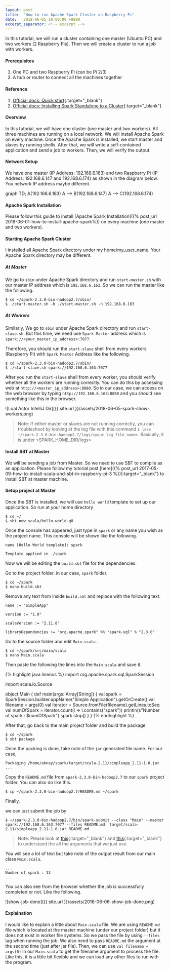 ```yaml
---
layout: post
title:  "How to run Apache Spark Cluster on Raspberry Pi"
date:   2018-06-05 10:00:00 +0800
excerpt_separator: <!-- excerpt -->
---
```

In this tutorial, we will run a cluster containing one master (Ubuntu PC) and two workers (2 Raspberry Pis). Then we will create a cluster to run a job with workers.  
<!-- excerpt -->

#### **Prerequisites**
1. One PC and two Raspberry Pi (can be Pi 2/3)
2. A hub or router to connect all the machines together

#### **Reference**

1. [Official docs: Quick start](https://spark.apache.org/docs/latest/quick-start.html){:target="_blank"}
2. [Official docs: Installing Spark Standalone to a Cluster](https://spark.apache.org/docs/latest/spark-standalone.html){:target="_blank"}

#### **Overview**
In this tutorial, we will have one cluster (one master and two workers). All three machines are running on a local network. We will install Apache Spark on every machine. Once the Apache Spark is installed, we start master and slaves by running shells. After that, we will write a self-contained application and send a job to workers. Then, we will verify the output.  

#### **Network Setup**
We have one master (IP Address: 192.168.6.163) and two Raspberry Pi (IP Address: 192.168.6.147 and 192.168.6.174) as shown in the diagram below. You network IP address maybe different. 
<div class="mermaid">
graph TD;
   A(192.168.6.163)
    A --> B(192.168.6.147)
    A --> C(192.168.6.174)
</div>

#### **Apache Spark Installation**
Please follow this guide to install [Apache Spark Installation]({% post_url 2018-06-01-how-to-install-apache-spark%}) on every machine (one master and two workers). 

#### **Starting Apache Spark Cluster**
I installed all Apache Spark directory under my home/my_user_name. Your Apache Spark directory may be different.

##### **At Master**
We go to `sbin` under Apache Spark directory and run `start-master.sh` with our master IP address which is `192.168.6.163`. So we can run the master like the following. 
```
$ cd ~/spark-2.3.0-bin-hadoop2.7/sbin/
$ ./start-master.sh -h ./start-master.sh -h 192.168.6.163
```
##### **At Workers**
Similarly, We go to `sbin` under Apache Spark directory and run `start-slave.sh`. But this time, we need use `Spark Master` address which is `spark://<your_master_ip_address>:7077`. 

Therefore, you should run the `start-slave` shell from every workers (Raspberry Pi) with `Spark Master` Address like the following.
```
$ cd ~/spark-2.3.0-bin-hadoop2.7/sbin/
$ ./start-slave.sh spark://192.168.6.163:7077
```

After you run the `start-slave` shell from every worker, you should verify whether all the workers are running correctly. You can do this by accessing web at `http://<master_ip_address>:8080`. So in our case, we can access on the web browser by typing `http://192.168.6.163:8080` and you should see something like this in the browser.

![Loal Actor IntelliJ Dir]({{ site.url }}/assets/2018-06-05-spark-show-workers.png)

> Note: If either master or slaves are not running correctly, you can troubleshoot by looking at the log file with this command `$ less ~/spark-2.3.0-bin-hadoop2.7/logs/<your_log_file_name>`. Basically, it is under <SPARK_HOME_DIR/logs> 

#### **Install SBT at Master**
We will be sending a job from Master. So we need to use SBT to compile as an application.
Please follow my tutorial post [here]({% post_url 2017-05-09-how-to-install-scala-and-sbt-in-raspberry-pi-3  %}){:target="_blank"} to install SBT at master machine. 


#### **Setup project at Master**

Once the SBT is installed, we will use `hello world` template to set up our application.
So run at your home directory

```
$ cd ~/
$ sbt new scala/hello-world.g8
```

Once the console has appeared, just type in `spark` or any name you wish as the project name. This console will be shown like the following.
```
name [Hello World template]: spark

Template applied in ./spark
```

Now we will be editing the `build.sbt` file for the dependencies.

Go to the project folder. in our case, `spark` folder. 
```
$ cd ~/spark
$ nano build.sbt
```
Remove any text from inside `build.sbt` and replace with the following text. 

```
name := "SimpleApp"

version := "1.0"

scalaVersion := "2.11.8"

libraryDependencies += "org.apache.spark" %% "spark-sql" % "2.3.0"
```
Go to the source folder and edit `Main.scala`.
```
$ cd ~/spark/src/main/scala
$ nano Main.scala
```

Then paste the following the lines into the `Main.scala` and save it.

{% highlight java linenos %}
import org.apache.spark.sql.SparkSession

import scala.io.Source

object Main {
  def main(args: Array[String]) {
    val spark = SparkSession.builder.appName("Simple Application").getOrCreate()
    val filename = args(0)
    val iterator = Source.fromFile(filename).getLines.toSeq
    val numOfSpark = iterator.count(l => l.contains("spark"))
    println(s"Number of spark : $numOfSpark")
    spark.stop()
  }
}
{% endhighlight %}

After that, go back to the main project folder and build the package
```
$ cd ~/spark
$ sbt package
```
Once the packing is done, take note of the `jar` generated file name. For our case,

```
Packaging /home/aknay/spark/target/scala-2.11/simpleapp_2.11-1.0.jar ...
```
Copy the `README.md` file from `spark-2.3.0-bin-hadoop2.7` to our `spark` project folder. You can also do like this.

```
$ cp ~/spark-2.3.0-bin-hadoop2.7/README.md ~/spark
```

Finally,

we can just submit the job by

```
$ ~/spark-2.3.0-bin-hadoop2.7/bin/spark-submit --class "Main" --master spark://192.168.6.163:7077 --files README.md  target/scala-2.11/simpleapp_2.11-1.0.jar README.md
```


> Note: Please look at [this](https://spark.apache.org/docs/latest/quick-start.html#self-contained-applications){:target="_blank"} and [this](https://spark.apache.org/docs/latest/spark-standalone.html#starting-a-cluster-manually){:target="_blank"} to understand the all the arguments that we just use.


You will see a lot of text but take note of the output result from our main class `Main.scala`.

```
...
Number of spark : 13
...
```

You can also see from the browser whether the job is successfully completed or not. Like the following.


![show-job-done]({{ site.url }}/assets/2018-06-06-show-job-done.png)

#### **Explaination**

I would like to explain a little about `Main.scala` file. We are using `README.md` file which is located at the master machine (under our project folder) but it does not exist in worker file systems. So we pass the file by using `--files` tag when running the job. We also need to pass `README.md` the argument at the second time (just after jar file). Then, we can use `val filename = args(0)` in our `Main.scala` to get the filename argument to process the file. Like this, it is a little bit flexible and we can load any other files to run with the program.